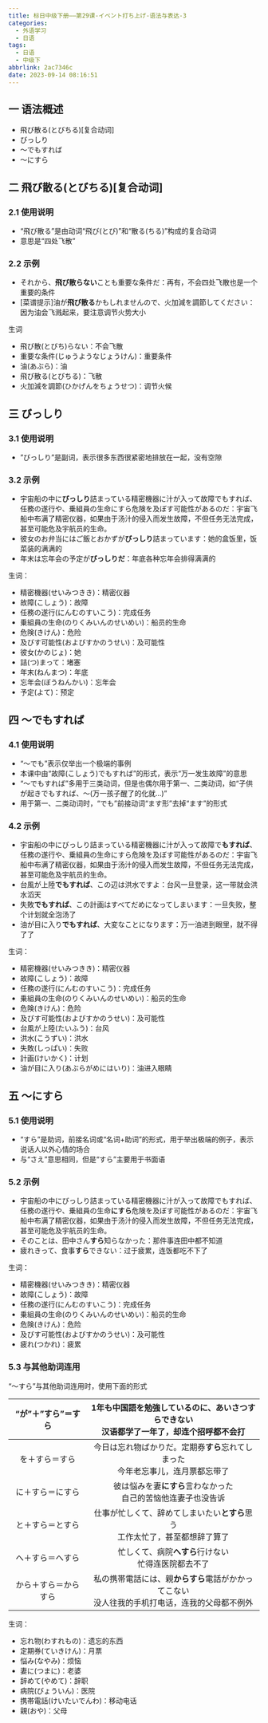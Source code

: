 ```yaml
---
title: 标日中级下册——第29课-イベント打ち上げ-语法与表达-3
categories:
  - 外语学习
  - 日语
tags:
  - 日语
  - 中级下
abbrlink: 2ac7346c
date: 2023-09-14 08:16:51
---
```

## 一 语法概述

* 飛び散る(とびちる)[复合动词]
* びっしり
* ～でもすれば
* ～にすら


<!--more-->

## 二 飛び散る(とびちる)[复合动词]

### 2.1 使用说明

* “飛び散る”是由动词“飛び(とび)”和“散る(ちる)”构成的复合动词
* 意思是“四处飞散”

### 2.2 示例

* それから、**飛び散らない**ことも重要な条件だ：再有，不会四处飞散也是一个重要的条件
* [菜谱提示]油が**飛び散る**かもしれませんので、火加減を調節してください：因为油会飞溅起来，要注意调节火势大小

生词

* 飛び散(とびち)らない：不会飞散
* 重要な条件(じゅうようなじょうけん)：重要条件
* 油(あぶら)：油
* 飛び散る(とびちる)：飞散
* 火加減を調節(ひかげんをちょうせつ)：调节火候

## 三 びっしり

### 3.1 使用说明

* ”びっしり”是副词，表示很多东西很紧密地排放在一起，没有空隙

### 3.2 示例

* 宇宙船の中に**びっしり**詰まっている精密機器に汁が入って故障でもすれば、任務の遂行や、乗組員の生命にすら危険を及ぼす可能性があるのだ：宇宙飞船中布满了精密仪器，如果由于汤汁的侵入而发生故障，不但任务无法完成，甚至可能危及宇航员的生命。
* 彼女のお弁当にはご飯とおかずが**びっしり**詰まっています：她的盒饭里，饭菜装的满满的
* 年末は忘年会の予定が**びっしりだ**：年底各种忘年会排得满满的

生词：

* 精密機器(せいみつきき)：精密仪器
* 故障(こしょう)：故障
* 任務の遂行(にんむのすいこう)：完成任务
* 乗組員の生命(のりくみいんのせいめい)：船员的生命
* 危険(きけん)：危险
* 及びす可能性(およびすかのうせい)：及可能性
* 彼女(かのじょ)：她
* 詰(つ)まって：堵塞
* 年末(ねんまつ)：年底
* 忘年会(ぼうねんかい)：忘年会
* 予定(よて)：预定

## 四 ～でもすれば

### 4.1 使用说明

* “～でも”表示仅举出一个极端的事例
* 本课中由“故障(こしょう)でもすれば”的形式，表示“万一发生故障”的意思
* “～でもすれば”多用于三类动词，但是也偶尔用于第一、二类动词，如“子供が起きでもすれば、～(万一孩子醒了的化就...)”
* 用于第一、二类动词时，“でも”前接动词“ます形”去掉“ます”的形式

### 4.2 示例

* 宇宙船の中にびっしり詰まっている精密機器に汁が入って故障で**もすれば**、任務の遂行や、乗組員の生命にすら危険を及ぼす可能性があるのだ：宇宙飞船中布满了精密仪器，如果由于汤汁的侵入而发生故障，不但任务无法完成，甚至可能危及宇航员的生命。
* 台風が上陸**でもすれば**、この辺は洪水ですよ：台风一旦登录，这一带就会洪水滔天
* 失敗**でもすれば**、この計画はすべてだめになってしまいます：一旦失败，整个计划就全泡汤了
* 油が目に入り**でもすれば**、大変なことになります：万一油进到眼里，就不得了了

生词：

* 精密機器(せいみつきき)：精密仪器
* 故障(こしょう)：故障
* 任務の遂行(にんむのすいこう)：完成任务
* 乗組員の生命(のりくみいんのせいめい)：船员的生命
* 危険(きけん)：危险
* 及びす可能性(およびすかのうせい)：及可能性
* 台風が上陸(たいふう)：台风
* 洪水(こうずい)：洪水
* 失敗(しっぱい)：失败
* 計画(けいかく)：计划
* 油が目に入り(あぶらがめにはいり)：油进入眼睛

## 五 ～にすら

### 5.1 使用说明

* “すら”是助词，前接名词或“名词+助词”的形式，用于举出极端的例子，表示说话人以外心情的场合
* 与“さえ”意思相同，但是“すら”主要用于书面语

### 5.2 示例

* 宇宙船の中にびっしり詰まっている精密機器に汁が入って故障でもすれば、任務の遂行や、乗組員の生命**にすら**危険を及ぼす可能性があるのだ：宇宙飞船中布满了精密仪器，如果由于汤汁的侵入而发生故障，不但任务无法完成，甚至可能危及宇航员的生命。
* そのことは、田中さん**すら**知らなかった：那件事连田中都不知道
* 疲れきって、食事**すら**できない：过于疲累，连饭都吃不下了

生词：

* 精密機器(せいみつきき)：精密仪器
* 故障(こしょう)：故障
* 任務の遂行(にんむのすいこう)：完成任务
* 乗組員の生命(のりくみいんのせいめい)：船员的生命
* 危険(きけん)：危险
* 及びす可能性(およびすかのうせい)：及可能性
* 疲れ(つかれ)：疲累

### 5.3 与其他助词连用

“～すら”与其他助词连用时，使用下面的形式

|  “が”＋”すら”＝すら  | 1年も中国語を勉強しているのに、あいさつすらできない<br>汉语都学了一年了，却连个招呼都不会打 |
| :------------------: | :----------------------------------------------------------: |
|    を＋すら＝すら    | 今日は忘れ物ばかりだ。定期券**すら**忘れてしまった<br>今年老忘事儿，连月票都忘带了 |
|   に＋すら＝にすら   | 彼は悩みを妻**にすら**言わなかった<br>自己的苦恼他连妻子也没告诉 |
|   と＋すら＝とすら   | 仕事が忙しくて、辞めてしまいたい**とすら**思う<br>工作太忙了，甚至都想辞了算了 |
|   へ＋すら＝へすら   |    忙しくて、病院**へすら**行けない<br>忙得连医院都去不了    |
| から＋すら＝からすら | 私の携帯電話には、親**からすら**電話がかかってこない<br>没人往我的手机打电话，连我的父母都不例外 |

生词：

* 忘れ物(わすれもの)：遗忘的东西
* 定期券(ていきけん)：月票
* 悩み(なやみ)：烦恼
* 妻に(つまに)：老婆
* 辞めて(やめて)：辞职
* 病院(びょういん)：医院
* 携帯電話(けいたいでんわ)：移动电话
* 親(おや)：父母

